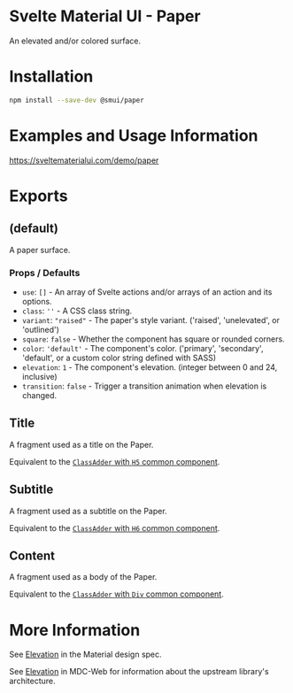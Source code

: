 # Svelte Material UI - Paper

An elevated and/or colored surface.

# Installation

```sh
npm install --save-dev @smui/paper
```

# Examples and Usage Information

https://sveltematerialui.com/demo/paper

# Exports

## (default)

A paper surface.

### Props / Defaults

- `use`: `[]` - An array of Svelte actions and/or arrays of an action and its options.
- `class`: `''` - A CSS class string.
- `variant`: `"raised"` - The paper's style variant. ('raised', 'unelevated', or 'outlined')
- `square`: `false` - Whether the component has square or rounded corners.
- `color`: `'default'` - The component's color. ('primary', 'secondary', 'default', or a custom color string defined with SASS)
- `elevation`: `1` - The component's elevation. (integer between 0 and 24, inclusive)
- `transition`: `false` - Trigger a transition animation when elevation is changed.

## Title

A fragment used as a title on the Paper.

Equivalent to the [`ClassAdder` with `H5` common component](/packages/common/README.md#classaddersvelte).

## Subtitle

A fragment used as a subtitle on the Paper.

Equivalent to the [`ClassAdder` with `H6` common component](/packages/common/README.md#classaddersvelte).

## Content

A fragment used as a body of the Paper.

Equivalent to the [`ClassAdder` with `Div` common component](/packages/common/README.md#classaddersvelte).

# More Information

See [Elevation](https://material.io/design/environment/elevation.html) in the Material design spec.

See [Elevation](https://github.com/material-components/material-components-web/tree/v13.0.0/packages/mdc-elevation) in MDC-Web for information about the upstream library's architecture.
